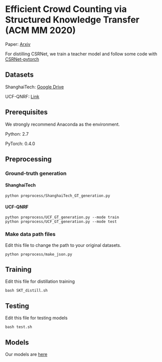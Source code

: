 # Efficient Crowd Counting via Structured Knowledge Transfer (ACM MM 2020)

Paper: [Arxiv](https://arxiv.org/abs/2003.10120)

For distilling CSRNet, we train a teacher model and follow some code with [CSRNet-pytorch](https://github.com/leeyeehoo/CSRNet-pytorch)

## Datasets
ShanghaiTech: [Google Drive](https://drive.google.com/open?id=16dhJn7k4FWVwByRsQAEpl9lwjuV03jVI)

UCF-QNRF: [Link](https://www.crcv.ucf.edu/data/ucf-qnrf/)

## Prerequisites
We strongly recommend Anaconda as the environment.

Python: 2.7

PyTorch: 0.4.0

## Preprocessing

### Ground-truth generation

#### ShanghaiTech
```
python preprocess/ShanghaiTech_GT_generation.py
```
#### UCF-QNRF

```
python preprocess/UCF_GT_generation.py --mode train
python preprocess/UCF_GT_generation.py --mode test
```

### Make data path files

Edit this file to change the path to your original datasets.

```
python preprocess/make_json.py
```


## Training

Edit this file for distillation training

```
bash SKT_distill.sh
```

## Testing

Edit this file for testing models
```
bash test.sh
```

## Models
Our models are [here](https://drive.google.com/drive/folders/17oxen8sNHtumcFL8hu9Z0Owuc6dWD8zV?usp=sharing)

